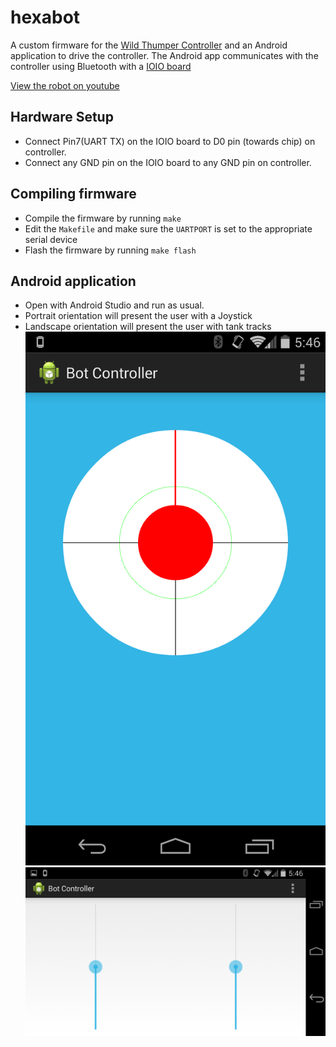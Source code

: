 hexabot
=======
A custom firmware for the [Wild Thumper Controller](https://www.sparkfun.com/products/retired/11057)
and an Android application to drive the controller.
The Android app communicates with the controller using Bluetooth with a [IOIO board](https://github.com/ytai/ioio/wiki)

[View the robot on youtube](http://www.youtube.com/watch?v=C8LEpY3_4Xg)

Hardware Setup
---------------
* Connect Pin7(UART TX) on the IOIO board to D0 pin (towards chip) on controller.
* Connect any GND pin on the IOIO board to any GND pin on controller. 

Compiling firmware
-------------------
* Compile the firmware by running `make`
* Edit the `Makefile` and make sure the `UARTPORT` is set to the appropriate serial device
* Flash the firmware by running `make flash`

Android application
---------------------
* Open with Android Studio and run as usual.
* Portrait orientation will present the user with a Joystick
* Landscape orientation will present the user with tank tracks
![Portrait orientation](images/portrait.png)
![Landscape orientation](images/landscape.png)
